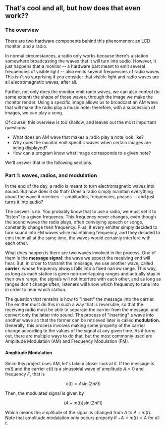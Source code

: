 ## That's cool and all, but how does that even work??

### The overview

There are two hardware components behind this phenomenon: an LCD monitor,
and a radio.

In normal circumstances, a radio only works because there's a station somewhere
broadcasting the waves that it will turn into audio.
However, it just happens that a monitor -- a hardware part meant to emit several
frequencies of visible light -- also emits several frequencies of radio waves.
This isn't so surprising if you consider that visible light and radio waves are
all electromagnetic waves, after all.

Further, not only does the monitor emit radio waves, we can also control
(to some extent) the shape of those waves, through the image we make the monitor
render. Using a specific image allows us to broadcast an AM wave that will make
the radio play a music note: therefore, with a succession of images, we can play
a song.

Of course, this overview is too shallow, and leaves out the most important
questions:
- What does an AM wave that makes a radio play a note look like?
- Why does the monitor emit specific waves when certain images are being
  displayed?
- How can a program know what image corresponds to a given note?

We'll answer that in the following sections.

### Part 1: waves, radios, and modulation

In the end of the day, a radio is meant to turn electromagnetic waves into
sound. But how does it do that? Does a radio simply maintain everything about
the wave it receives -- amplitudes, frequencies, phases -- and just turns it
into audio?

The answer is no. You probably know that to use a radio, we must set it to
"listen" to a given frequency. This frequency never changes, even though the
sound waves the radio plays, often conveying speech or songs, constantly
change their frequency. Plus, if every emitter simply decided to turn sound
into EM waves while maintaining frequency, and they decided to emit them all
at the same time, the waves would certainly interfere with each other.

What does happen is there are two waves involved in the process. One of them is
the **message signal**: the wave we expect the receiving end will hear.
But, in order to transmit the message, we use another wave, called **carrier**,
whose frequency always falls into a fixed narrow range. This way, as long as
each station is given non-overlapping ranges and actually stay in their own
range, the signals will not interfere with each other, and as long as ranges
don't change often, listeners will know which frequency to tune into in order
to hear which station.

The question that remains is how to "insert" the message into the carrier. The
emitter must do this in such a way that is reversible, so that the receiving
radio must be able to separate the carrier from the message, and convert only
the latter into sound. The process of "inserting" a wave into another wave
so that the former can be retrieved later is called **modulation**. Generally,
this process involves making some property of the carrier change according to
the values of the signal at any given time.
As it turns out, there are multiple ways to do that, but the
most commonly used are Amplitude Modulation (AM) and Frequency Modulation (FM).

#### Amplitude Modulation

Since this project uses AM, let's take a closer look at it.
If the message is $m(t)$ and the carrier $c(t)$ is a sinusoidal wave
of amplitude $A > 0$ and frequency $F$, that is

$$c(t) = A \sin(2\pi Ft)$$

Then, the modulated signal is given by

$$(A + m(t)) \sin(2\pi Ft)$$

Which means the amplitude of the signal is changed from $A$ to $A + m(t)$.
Note that amplitude modulation only occurs properly if $-A < m(t) < A$ for
all $t$.
